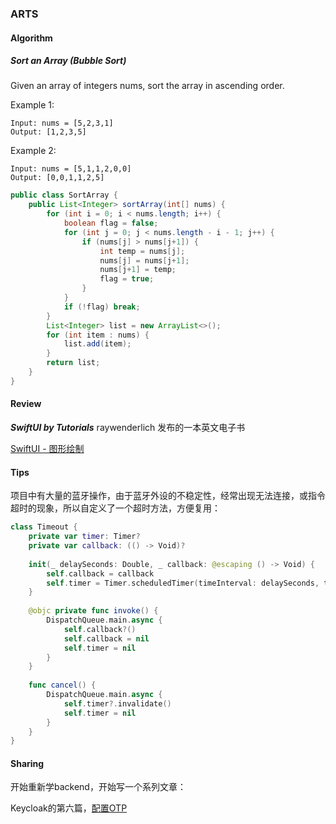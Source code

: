 ### ARTS

#### Algorithm
##### Sort an Array (Bubble Sort)
Given an array of integers nums, sort the array in ascending order.

Example 1:
```
Input: nums = [5,2,3,1]
Output: [1,2,3,5]
```
Example 2:
```
Input: nums = [5,1,1,2,0,0]
Output: [0,0,1,1,2,5]
```

```java
public class SortArray {
    public List<Integer> sortArray(int[] nums) {
        for (int i = 0; i < nums.length; i++) {
            boolean flag = false;
            for (int j = 0; j < nums.length - i - 1; j++) {
                if (nums[j] > nums[j+1]) {
                    int temp = nums[j];
                    nums[j] = nums[j+1];
                    nums[j+1] = temp;
                    flag = true;
                }
            }
            if (!flag) break;
        }
        List<Integer> list = new ArrayList<>();
        for (int item : nums) {
            list.add(item);
        }
        return list;
    }
}
```

#### Review

***SwiftUI by Tutorials*** raywenderlich 发布的一本英文电子书

[SwiftUI - 图形绘制](https://www.jianshu.com/p/7b4573121e60)

#### Tips

项目中有大量的蓝牙操作，由于蓝牙外设的不稳定性，经常出现无法连接，或指令超时的现象，所以自定义了一个超时方法，方便复用：
```swift
class Timeout {
    private var timer: Timer?
    private var callback: (() -> Void)?
    
    init(_ delaySeconds: Double, _ callback: @escaping () -> Void) {
        self.callback = callback
        self.timer = Timer.scheduledTimer(timeInterval: delaySeconds, target: self, selector: #selector(invoke), userInfo: nil, repeats: false)
    }
    
    @objc private func invoke() {
        DispatchQueue.main.async {
            self.callback?()
            self.callback = nil
            self.timer = nil
        }
    }
    
    func cancel() {
        DispatchQueue.main.async {
            self.timer?.invalidate()
            self.timer = nil
        }
    }
}
```

#### Sharing

开始重新学backend，开始写一个系列文章：

Keycloak的第六篇，[配置OTP](https://www.jianshu.com/p/a4e3b2923b83)